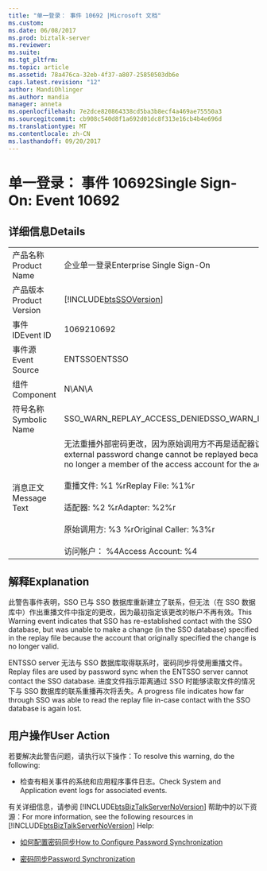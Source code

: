 ```yaml
---
title: "单一登录： 事件 10692 |Microsoft 文档"
ms.custom: 
ms.date: 06/08/2017
ms.prod: biztalk-server
ms.reviewer: 
ms.suite: 
ms.tgt_pltfrm: 
ms.topic: article
ms.assetid: 78a476ca-32eb-4f37-a807-25850503db6e
caps.latest.revision: "12"
author: MandiOhlinger
ms.author: mandia
manager: anneta
ms.openlocfilehash: 7e2dce820864338cd5ba3b8ecf4a469ae75550a3
ms.sourcegitcommit: cb908c540d8f1a692d01dc8f313e16cb4b4e696d
ms.translationtype: MT
ms.contentlocale: zh-CN
ms.lasthandoff: 09/20/2017
---
```

# <a name="single-sign-on-event-10692"></a><span data-ttu-id="e78da-102">单一登录： 事件 10692</span><span class="sxs-lookup"><span data-stu-id="e78da-102">Single Sign-On: Event 10692</span></span>
## <a name="details"></a><span data-ttu-id="e78da-103">详细信息</span><span class="sxs-lookup"><span data-stu-id="e78da-103">Details</span></span>  
  
|||  
|-|-|  
|<span data-ttu-id="e78da-104">产品名称</span><span class="sxs-lookup"><span data-stu-id="e78da-104">Product Name</span></span>|<span data-ttu-id="e78da-105">企业单一登录</span><span class="sxs-lookup"><span data-stu-id="e78da-105">Enterprise Single Sign-On</span></span>|  
|<span data-ttu-id="e78da-106">产品版本</span><span class="sxs-lookup"><span data-stu-id="e78da-106">Product Version</span></span>|[!INCLUDE[btsSSOVersion](../includes/btsssoversion-md.md)]|  
|<span data-ttu-id="e78da-107">事件 ID</span><span class="sxs-lookup"><span data-stu-id="e78da-107">Event ID</span></span>|<span data-ttu-id="e78da-108">10692</span><span class="sxs-lookup"><span data-stu-id="e78da-108">10692</span></span>|  
|<span data-ttu-id="e78da-109">事件源</span><span class="sxs-lookup"><span data-stu-id="e78da-109">Event Source</span></span>|<span data-ttu-id="e78da-110">ENTSSO</span><span class="sxs-lookup"><span data-stu-id="e78da-110">ENTSSO</span></span>|  
|<span data-ttu-id="e78da-111">组件</span><span class="sxs-lookup"><span data-stu-id="e78da-111">Component</span></span>|<span data-ttu-id="e78da-112">N\A</span><span class="sxs-lookup"><span data-stu-id="e78da-112">N\A</span></span>|  
|<span data-ttu-id="e78da-113">符号名称</span><span class="sxs-lookup"><span data-stu-id="e78da-113">Symbolic Name</span></span>|<span data-ttu-id="e78da-114">SSO_WARN_REPLAY_ACCESS_DENIED</span><span class="sxs-lookup"><span data-stu-id="e78da-114">SSO_WARN_REPLAY_ACCESS_DENIED</span></span>|  
|<span data-ttu-id="e78da-115">消息正文</span><span class="sxs-lookup"><span data-stu-id="e78da-115">Message Text</span></span>|<span data-ttu-id="e78da-116">无法重播外部密码更改，因为原始调用方不再是适配器访问帐户的成员。%r</span><span class="sxs-lookup"><span data-stu-id="e78da-116">The external password change cannot be replayed because the original caller is no longer a member of the access account for the adapter.%r</span></span><br /><br /> <span data-ttu-id="e78da-117">重播文件: %1 %r</span><span class="sxs-lookup"><span data-stu-id="e78da-117">Replay File: %1%r</span></span><br /><br /> <span data-ttu-id="e78da-118">适配器: %2 %r</span><span class="sxs-lookup"><span data-stu-id="e78da-118">Adapter: %2%r</span></span><br /><br /> <span data-ttu-id="e78da-119">原始调用方: %3 %r</span><span class="sxs-lookup"><span data-stu-id="e78da-119">Original Caller: %3%r</span></span><br /><br /> <span data-ttu-id="e78da-120">访问帐户： %4</span><span class="sxs-lookup"><span data-stu-id="e78da-120">Access Account: %4</span></span>|  
  
## <a name="explanation"></a><span data-ttu-id="e78da-121">解释</span><span class="sxs-lookup"><span data-stu-id="e78da-121">Explanation</span></span>  
 <span data-ttu-id="e78da-122">此警告事件表明，SSO 已与 SSO 数据库重新建立了联系，但无法（在 SSO 数据库中）作出重播文件中指定的更改，因为最初指定该更改的帐户不再有效。</span><span class="sxs-lookup"><span data-stu-id="e78da-122">This Warning event indicates that SSO has re-established contact with the SSO database, but was unable to make a change (in the SSO database) specified in the replay file because the account that originally specified the change is no longer valid.</span></span>  
  
 <span data-ttu-id="e78da-123">ENTSSO server 无法与 SSO 数据库取得联系时，密码同步将使用重播文件。</span><span class="sxs-lookup"><span data-stu-id="e78da-123">Replay files are used by password sync when the ENTSSO server cannot contact the SSO database.</span></span> <span data-ttu-id="e78da-124">进度文件指示距离通过 SSO 时能够读取文件的情况下与 SSO 数据库的联系重播再次将丢失。</span><span class="sxs-lookup"><span data-stu-id="e78da-124">A progress file indicates how far through SSO was able to read the replay file in-case contact with the SSO database is again lost.</span></span>  
  
## <a name="user-action"></a><span data-ttu-id="e78da-125">用户操作</span><span class="sxs-lookup"><span data-stu-id="e78da-125">User Action</span></span>  
 <span data-ttu-id="e78da-126">若要解决此警告问题，请执行以下操作：</span><span class="sxs-lookup"><span data-stu-id="e78da-126">To resolve this warning, do the following:</span></span>  
  
-   <span data-ttu-id="e78da-127">检查有相关事件的系统和应用程序事件日志。</span><span class="sxs-lookup"><span data-stu-id="e78da-127">Check System and Application event logs for associated events.</span></span>  
  
 <span data-ttu-id="e78da-128">有关详细信息，请参阅 [!INCLUDE[btsBizTalkServerNoVersion](../includes/btsbiztalkservernoversion-md.md)] 帮助中的以下资源：</span><span class="sxs-lookup"><span data-stu-id="e78da-128">For more information, see the following resources in [!INCLUDE[btsBizTalkServerNoVersion](../includes/btsbiztalkservernoversion-md.md)] Help:</span></span>  
  
-   [<span data-ttu-id="e78da-129">如何配置密码同步</span><span class="sxs-lookup"><span data-stu-id="e78da-129">How to Configure Password Synchronization</span></span>](../core/how-to-configure-password-synchronization.md)  
  
-   [<span data-ttu-id="e78da-130">密码同步</span><span class="sxs-lookup"><span data-stu-id="e78da-130">Password Synchronization</span></span>](../core/password-synchronization2.md)